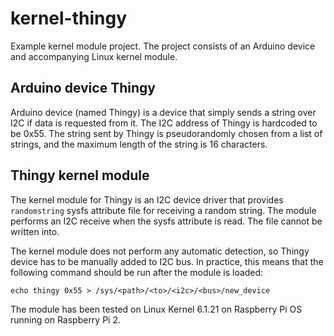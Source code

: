 # kernel-thingy
Example kernel module project. The project consists of an Arduino device and accompanying Linux kernel module.

## Arduino device Thingy
Arduino device (named Thingy) is a device that simply sends a string over I2C if data is requested from it.
The I2C address of Thingy is hardcoded to be 0x55.
The string sent by Thingy is pseudorandomly chosen from a list of strings, and the maximum length of the string is 16 characters.

## Thingy kernel module
The kernel module for Thingy is an I2C device driver that provides `randomstring` sysfs attribute file for receiving a random string.
The module performs an I2C receive when the sysfs attribute is read. The file cannot be written into.

The kernel module does not perform any automatic detection, so Thingy device has to be manually added to I2C bus.
In practice, this means that the following command should be run after the module is loaded:

```
echo thingy 0x55 > /sys/<path>/<to>/<i2c>/<bus>/new_device
```

The module has been tested on Linux Kernel 6.1.21 on Raspberry Pi OS running on Raspberry Pi 2.
